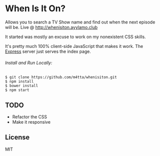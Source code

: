 # When Is It On?

Allows you to search a TV Show name and find out when the next episode will be. Live @ http://whenisiton.ayylamo.club

It started was mostly an excuse to work on my nonexistent CSS skills.

It's pretty much 100% client-side JavaScript that makes it work. The [Express](https://github.com/expressjs/express/) server just serves the index page.


###### Install and Run Locally:
    $ git clone https://github.com/m4tta/whenisiton.git
    $ npm install
    $ bower install
    $ npm start


## TODO
- Refactor the CSS
- Make it responsive


## License
MIT
